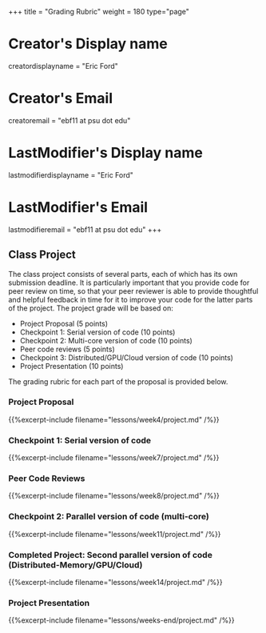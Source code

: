 +++
title = "Grading Rubric"
weight = 180
type="page"

# Creator's Display name
creatordisplayname = "Eric Ford"
# Creator's Email
creatoremail = "ebf11 at psu dot edu"
# LastModifier's Display name
lastmodifierdisplayname = "Eric Ford"
# LastModifier's Email
lastmodifieremail = "ebf11 at psu dot edu"
+++

## Class Project
The class project consists of several parts, each of which has its own submission deadline.  It is particularly important that you provide code for peer review on time, so that your peer reviewer is able to provide thoughtful and helpful feedback in time for it to improve your code for the latter parts of the project.  The project grade will be based on:

- Project Proposal (5 points)
- Checkpoint 1: Serial version of code (10 points)
- Checkpoint 2: Multi-core version of code (10 points)
- Peer code reviews (5 points)
- Checkpoint 3: Distributed/GPU/Cloud version of code (10 points)
- Project Presentation (10 points)

The grading rubric for each part of the proposal is provided below.


### Project Proposal

{{%excerpt-include filename="lessons/week4/project.md" /%}}

### Checkpoint 1: Serial version of code

{{%excerpt-include filename="lessons/week7/project.md" /%}}

### Peer Code Reviews

{{%excerpt-include filename="lessons/week8/project.md" /%}}

### Checkpoint 2: Parallel version of code (multi-core)

{{%excerpt-include filename="lessons/week11/project.md" /%}}

### Completed Project: Second parallel version of code (Distributed-Memory/GPU/Cloud)

{{%excerpt-include filename="lessons/week14/project.md" /%}}

### Project Presentation
{{%excerpt-include filename="lessons/weeks-end/project.md" /%}}
